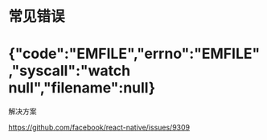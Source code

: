 # 常见错误

# {"code":"EMFILE","errno":"EMFILE","syscall":"watch null","filename":null}

解决方案

https://github.com/facebook/react-native/issues/9309